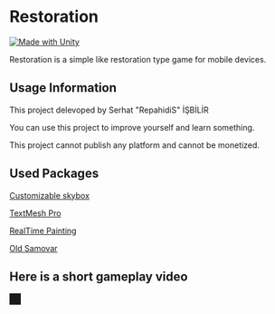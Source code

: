 # Restoration
[![Made with Unity](https://img.shields.io/badge/Made%20with-Unity-57b9d3.svg?style=for-the-badge&logo=unity)](https://unity3d.com)

Restoration is a simple like restoration type game for mobile devices.

## Usage Information

This project delevoped by Serhat "RepahidiS" İŞBİLİR

You can use this project to improve yourself and learn something.

This project cannot publish any platform and cannot be monetized.

## Used Packages

[Customizable skybox](https://assetstore.unity.com/packages/2d/textures-materials/sky/customizable-skybox-174576)

[TextMesh Pro](https://learn.unity.com/tutorial/working-with-textmesh-pro/)

[RealTime Painting](https://assetstore.unity.com/packages/templates/tutorials/realtime-painting-33506)

[Old Samovar](https://assetstore.unity.com/packages/3d/props/electronics/old-samovar-59782)

## Here is a short gameplay video

<a href="http://www.youtube.com/watch?feature=player_embedded&v=rhz2nS7EH4Q
" target="_blank"><img src="http://img.youtube.com/vi/rhz2nS7EH4Q/0.jpg" 
alt="" border="10" /></a>
